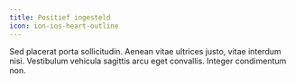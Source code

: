 ```yaml
---
title: Positief ingesteld
icon: ion-ios-heart-outline
---
```

Sed placerat porta sollicitudin. Aenean vitae ultrices justo, vitae interdum nisi. Vestibulum vehicula sagittis arcu eget convallis. Integer condimentum non.
